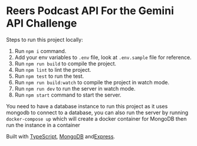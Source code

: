 # Reers Podcast API For the Gemini API Challenge

Steps to run this project locally:

1. Run `npm i` command.
2. Add your env variables to `.env` file, look at `.env.sample` file for reference.
3. Run `npm run build` to compile the project.
4. Run `npm lint` to lint the project.
5. Run `npm test` to run the test.
6. Run `npm run build:watch` to compile the project in watch mode.
7. Run `npm run dev` to run the server in watch mode.
8. Run `npm start` command  to start the server.

You need to have a database instance to run this project as it uses mongodb to connect to a database, you can also run the server by running `docker-compose up` which will create a docker container for MongoDB then run the instance in a container

Built with [TypeScript](https://www.typescriptlang.org/), [MongoDB](https://www.mongodb.com/) and[Express](https://expressjs.com/).

